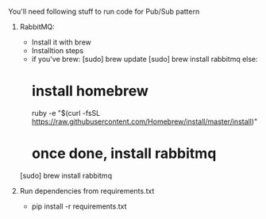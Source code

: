 You'll need following stuff to run code for Pub/Sub pattern

1. RabbitMQ:
   - Install it with brew
   - Installtion steps
   - if you've brew:
	[sudo] brew update
	[sudo] brew install rabbitmq
     else:
       # install homebrew
       ruby -e "$(curl -fsSL https://raw.githubusercontent.com/Homebrew/install/master/install)"
       # once done, install rabbitmq
	[sudo] brew install rabbitmq

2. Run dependencies from requirements.txt
   - pip install -r requirements.txt
